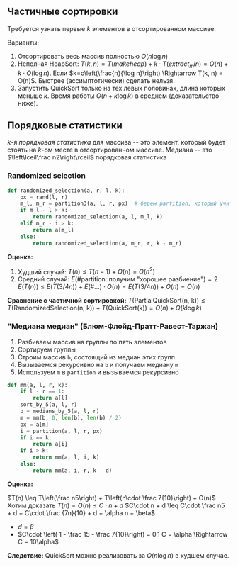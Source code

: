 ## Частичные сортировки

Требуется узнать первые $k$ элементов в отсортированном массиве.

Варианты:
1. Отсортировать весь массив полностью $O(n\log n)$
2. Неполная HeapSort:
    $T(k, n) = T(makeheap) + k \cdot T(extract_min) = O(n) + k\cdot O(\log n)$.
    Если $k=o\left(\frac{n}{\log n}\right) \Rightarrow T(k, n) = O(n)$.
    Быстрее (ассимптотически) сделать нельзя.
3. Запустить QuickSort только на тех левых половинах, длина которых меньше $k$.
    Время работы $O(n + k\log k)$ в среднем (доказательство ниже).

## Порядковые статистики

$k$-я *порядковая статистика* для массива -- это элемент, который будет стоять на $k$-ом месте в отсортированном массиве.
Медиана -- это $\left\lceil\frac n2\right\rceil$ порядковая статистика

### Randomized selection

```python
def randomized_selection(a, r, l, k):
    px = rand(l, r)
    m_l, m_r = partition3(a, l, r, px)  # берем partition, который учитывает одинаковые элементы
    if m_l - l > k:
        return randomized_selection(a, l, m_l, k)
    elif m_r - i > k:
        return a[m_l]
    else:
        return randomized_selection(a, m_r, r, k - m_r)
```

**Оценка:**
1. Худший случай:
    $T(n) \leq T(n-1) + O(n) = O(n^2)$
2. Средний случай:
    $E(\#\text{partition: получим "хорошее разбиение"}) = 2$
    $E(T(n)) \leq E(T(3/4 n)) + E(\#...) \cdot O(n) = E(T(3/4 n)) + O(n) = O(n)$

**Сравнение с частичной сортировкой:**
$T(\text{PartialQuickSort(n, k)}) \leq T(\text{RandomizedSelection(n, k)}) + T(\text{QuickSort(k)}) = O(n) + O(k\log k)$

### "Медиана медиан" (Блюм-Флойд-Пратт-Равест-Таржан)

1. Разбиваем массив на группы по пять элементов
2. Сортируем группы
3. Строим массив `b`, состоящий из медиан этих групп
4. Вызываемся рекурсивно на `b` и получаем медиану `m`
5. Используем `m` в `partition` и вызываемся рекурсивно

```python
def mm(a, l, r, k):
    if l - r == 1:
        return a[l]
    sort_by_5(a, l, r)
    b = medians_by_5(a, l, r)
    m = mm(b, 0, len(b), len(b) / 2)
    px = a[m]
    i = partition(a, l, r, px)
    if i == k:
        return a[i]
    if i > k:
        return mm(a, l, i, k)
    else:
        return mm(a, i, r, k - d)
```

**Оценка:**
<!-- *Тут была красивая картинка с разбиением массива на пятерки* -->
$T(n) \leq T\left(\frac n5\right) + T\left(n\cdot \frac 7{10}\right) + O(n)$
Хотим доказать $T(n) = O(n) \leq C\cdot n + d$
$C\cdot n + d \leq C\cdot \frac n5 + d + C\cdot \frac {7n}{10} + d + \alpha n + \beta$
* $d = \beta$
* $C\cdot \left( 1 - \frac 15 - \frac 7{10}\right) = 0.1 C = \alpha \Rightarrow C = 10\alpha$

**Следствие:**
QuickSort можно реализовать за $O(n\log n)$ в худшем случае.
